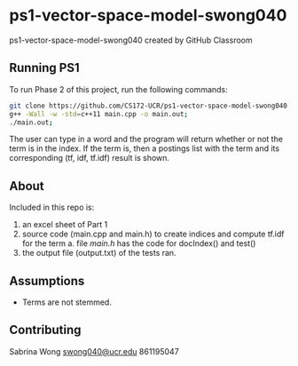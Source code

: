 # ps1-vector-space-model-swong040
ps1-vector-space-model-swong040 created by GitHub Classroom

## Running PS1
To run Phase 2 of this project, run the following commands:

```bash
git clone https://github.com/CS172-UCR/ps1-vector-space-model-swong040.git;
g++ -Wall -w -std=c++11 main.cpp -o main.out;
./main.out;
```
The user can type in a word and the program will return whether or not the term is in the index. If the term is, then a postings list with the term and its corresponding (tf, idf, tf.idf) result is shown.

## About
Included in this repo is: 
1. an excel sheet of Part 1
2. source code (main.cpp and main.h) to create indices and compute tf.idf for the term
	a. file *main.h* has the code for docIndex() and test()
3. the output file (output.txt) of the tests ran.

## Assumptions
* Terms are not stemmed.

## Contributing
Sabrina Wong
swong040@ucr.edu
861195047

